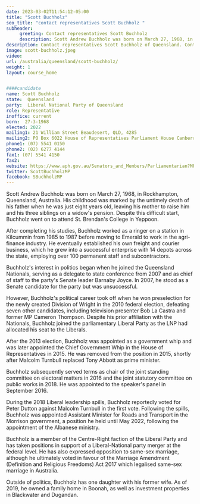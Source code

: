 ```yaml
---
date: 2023-03-02T11:54:12-05:00
title: "Scott Buchholz"
seo_title: "contact representatives Scott Buchholz "
subheader:
     greeting: Contact representatives Scott Buchholz
     description: Scott Andrew Buchholz was born on March 27, 1968, in Rockhampton, Queensland, Australia. 
description: Contact representatives Scott Buchholz of Queensland. Contact information for Scott Buchholz includes email address, phone number, and mailing address.
image: scott-buchholz.jpeg
video:
url: /australia/queensland/scott-buchholz/
weight: 1
layout: course_home


####candidate
name: Scott Buchholz
state:	Queensland
party:	Liberal National Party of Queensland
role: Representative
inoffice: current
born:  27-3-1968
elected: 2022
mailing1: 21 William Street Beaudesert, QLD, 4285
mailing2: PO Box 6022 House of Representatives Parliament House Canberra ACT 2600
phone1:	(07) 5541 0150
phone2: (02) 6277 4144
fax1: (07) 5541 4150
fax2:
website: https://www.aph.gov.au/Senators_and_Members/Parliamentarian?MPID=230531
twitter: ScottBuchholzMP
facebook: SBuchholzMP
---
```


Scott Andrew Buchholz was born on March 27, 1968, in Rockhampton, Queensland, Australia. His childhood was marked by the untimely death of his father when he was just eight years old, leaving his mother to raise him and his three siblings on a widow's pension. Despite this difficult start, Buchholz went on to attend St. Brendan's College in Yeppoon.

After completing his studies, Buchholz worked as a ringer on a station in Kilcummin from 1985 to 1987 before moving to Emerald to work in the agri-finance industry. He eventually established his own freight and courier business, which he grew into a successful enterprise with 14 depots across the state, employing over 100 permanent staff and subcontractors.

Buchholz's interest in politics began when he joined the Queensland Nationals, serving as a delegate to state conference from 2007 and as chief of staff to the party's Senate leader Barnaby Joyce. In 2007, he stood as a Senate candidate for the party but was unsuccessful.

However, Buchholz's political career took off when he won preselection for the newly created Division of Wright in the 2010 federal election, defeating seven other candidates, including television presenter Bob La Castra and former MP Cameron Thompson. Despite his prior affiliation with the Nationals, Buchholz joined the parliamentary Liberal Party as the LNP had allocated his seat to the Liberals.

After the 2013 election, Buchholz was appointed as a government whip and was later appointed the Chief Government Whip in the House of Representatives in 2015. He was removed from the position in 2015, shortly after Malcolm Turnbull replaced Tony Abbott as prime minister.

Buchholz subsequently served terms as chair of the joint standing committee on electoral matters in 2016 and the joint statutory committee on public works in 2018. He was appointed to the speaker's panel in September 2016.

During the 2018 Liberal leadership spills, Buchholz reportedly voted for Peter Dutton against Malcolm Turnbull in the first vote. Following the spills, Buchholz was appointed Assistant Minister for Roads and Transport in the Morrison government, a position he held until May 2022, following the appointment of the Albanese ministry.

Buchholz is a member of the Centre-Right faction of the Liberal Party and has taken positions in support of a Liberal-National party merger at the federal level. He has also expressed opposition to same-sex marriage, although he ultimately voted in favour of the Marriage Amendment (Definition and Religious Freedoms) Act 2017 which legalised same-sex marriage in Australia.

Outside of politics, Buchholz has one daughter with his former wife. As of 2019, he owned a family home in Boonah, as well as investment properties in Blackwater and Dugandan.